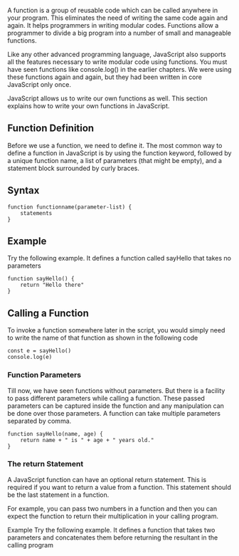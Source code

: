 A function is a group of reusable code which can be called anywhere in your program. This eliminates the need of writing the same code again and again. It helps programmers in writing modular codes. Functions allow a programmer to divide a big program into a number of small and manageable functions.

Like any other advanced programming language, JavaScript also supports all the features necessary to write modular code using functions. You must have seen functions like console.log() in the earlier chapters. We were using these functions again and again, but they had been written in core JavaScript only once.

JavaScript allows us to write our own functions as well. This section explains how to write your own functions in JavaScript.

## Function Definition
Before we use a function, we need to define it. The most common way to define a function in JavaScript is by using the function keyword, followed by a unique function name, a list of parameters (that might be empty), and a statement block surrounded by curly braces.

## Syntax


```
function functionname(parameter-list) {
    statements
}
```

## Example

Try the following example. It defines a function called sayHello that takes no parameters 


```
function sayHello() {
    return "Hello there"
}
```


## Calling a Function
To invoke a function somewhere later in the script, you would simply need to write the name of that function as shown in the following code

```
const e = sayHello()
console.log(e)
```

### Function Parameters
Till now, we have seen functions without parameters. But there is a facility to pass different parameters while calling a function. These passed parameters can be captured inside the function and any manipulation can be done over those parameters. A function can take multiple parameters separated by comma.


```
function sayHello(name, age) {
    return name + " is " + age + " years old."
}
```

### The return Statement
A JavaScript function can have an optional return statement. This is required if you want to return a value from a function. This statement should be the last statement in a function.

For example, you can pass two numbers in a function and then you can expect the function to return their multiplication in your calling program.

Example
Try the following example. It defines a function that takes two parameters and concatenates them before returning the resultant in the calling program